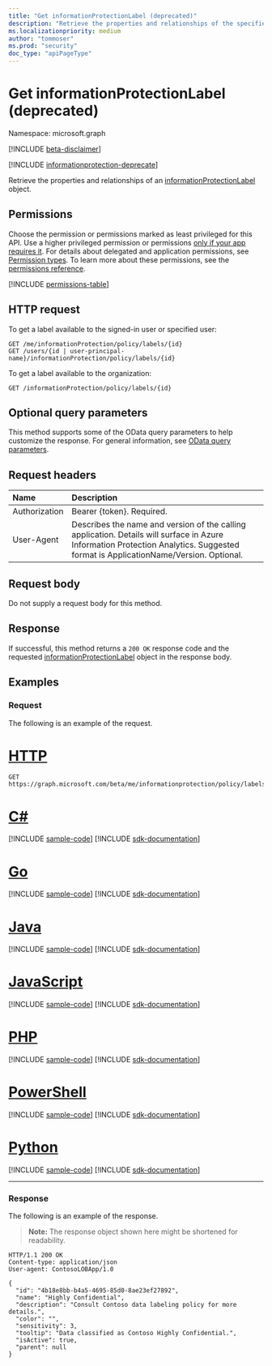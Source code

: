 ```yaml
---
title: "Get informationProtectionLabel (deprecated)"
description: "Retrieve the properties and relationships of the specified informationProtectionLabel object. Deprecated."
ms.localizationpriority: medium
author: "tommoser"
ms.prod: "security"
doc_type: "apiPageType"
---
```


# Get informationProtectionLabel (deprecated)

Namespace: microsoft.graph

[!INCLUDE [beta-disclaimer](../../includes/beta-disclaimer.md)]

[!INCLUDE [informationprotection-deprecate](../../includes/informationprotection-deprecate.md)]

Retrieve the properties and relationships of an [informationProtectionLabel](../resources/informationprotectionlabel.md) object.

## Permissions

Choose the permission or permissions marked as least privileged for this API. Use a higher privileged permission or permissions [only if your app requires it](/graph/permissions-overview#best-practices-for-using-microsoft-graph-permissions). For details about delegated and application permissions, see [Permission types](/graph/permissions-overview#permission-types). To learn more about these permissions, see the [permissions reference](/graph/permissions-reference).

<!-- { "blockType": "permissions", "name": "informationprotectionlabel_get" } -->
[!INCLUDE [permissions-table](../includes/permissions/informationprotectionlabel-get-permissions.md)]

## HTTP request

<!-- { "blockType": "ignored" } -->
To get a label available to the signed-in user or specified user:
```http
GET /me/informationProtection/policy/labels/{id}
GET /users/{id | user-principal-name}/informationProtection/policy/labels/{id}
```

To get a label available to the organization:
```http
GET /informationProtection/policy/labels/{id}
```

## Optional query parameters

This method supports some of the OData query parameters to help customize the response. For general information, see [OData query parameters](/graph/query-parameters).

## Request headers

| Name          | Description                                                                                                                                                                       |
| :------------ | :-------------------------------------------------------------------------------------------------------------------------------------------------------------------------------- |
| Authorization | Bearer {token}. Required.                                                                                                                                                         |
| User-Agent    | Describes the name and version of the calling application. Details will surface in Azure Information Protection Analytics. Suggested format is ApplicationName/Version. Optional. |

## Request body

Do not supply a request body for this method.

## Response

If successful, this method returns a `200 OK` response code and the requested [informationProtectionLabel](../resources/informationprotectionlabel.md) object in the response body.

## Examples

### Request

The following is an example of the request.

# [HTTP](#tab/http)
<!-- {
  "blockType": "request",
  "name": "get_informationprotectionlabel"
}-->

```msgraph-interactive
GET https://graph.microsoft.com/beta/me/informationprotection/policy/labels/{id}
```

# [C#](#tab/csharp)
[!INCLUDE [sample-code](../includes/snippets/csharp/get-informationprotectionlabel-csharp-snippets.md)]
[!INCLUDE [sdk-documentation](../includes/snippets/snippets-sdk-documentation-link.md)]

# [Go](#tab/go)
[!INCLUDE [sample-code](../includes/snippets/go/get-informationprotectionlabel-go-snippets.md)]
[!INCLUDE [sdk-documentation](../includes/snippets/snippets-sdk-documentation-link.md)]

# [Java](#tab/java)
[!INCLUDE [sample-code](../includes/snippets/java/get-informationprotectionlabel-java-snippets.md)]
[!INCLUDE [sdk-documentation](../includes/snippets/snippets-sdk-documentation-link.md)]

# [JavaScript](#tab/javascript)
[!INCLUDE [sample-code](../includes/snippets/javascript/get-informationprotectionlabel-javascript-snippets.md)]
[!INCLUDE [sdk-documentation](../includes/snippets/snippets-sdk-documentation-link.md)]

# [PHP](#tab/php)
[!INCLUDE [sample-code](../includes/snippets/php/get-informationprotectionlabel-php-snippets.md)]
[!INCLUDE [sdk-documentation](../includes/snippets/snippets-sdk-documentation-link.md)]

# [PowerShell](#tab/powershell)
[!INCLUDE [sample-code](../includes/snippets/powershell/get-informationprotectionlabel-powershell-snippets.md)]
[!INCLUDE [sdk-documentation](../includes/snippets/snippets-sdk-documentation-link.md)]

# [Python](#tab/python)
[!INCLUDE [sample-code](../includes/snippets/python/get-informationprotectionlabel-python-snippets.md)]
[!INCLUDE [sdk-documentation](../includes/snippets/snippets-sdk-documentation-link.md)]

---

### Response

The following is an example of the response.

> **Note:** The response object shown here might be shortened for readability.

<!-- {
  "blockType": "response",
  "truncated": true,
  "@odata.type": "microsoft.graph.informationProtectionLabel"
} -->

```http
HTTP/1.1 200 OK
Content-type: application/json
User-agent: ContosoLOBApp/1.0

{
  "id": "4b18e8bb-b4a5-4695-85d0-8ae23ef27892",
  "name": "Highly Confidential",
  "description": "Consult Contoso data labeling policy for more details.",
  "color": "",
  "sensitivity": 3,
  "tooltip": "Data classified as Contoso Highly Confidential.",
  "isActive": true,
  "parent": null
}
```

<!-- uuid: 16cd6b66-4b1a-43a1-adaf-3a886856ed98
2019-02-04 14:57:30 UTC -->
<!-- {
  "type": "#page.annotation",
  "description": "Get informationProtectionLabel",
  "keywords": "",
  "section": "documentation",
  "tocPath": "",
  "suppressions": [
	"Error: microsoft.graph.microsoft.graph/me:
      /me/informationprotection/policy/labels/{var}
      Uri path requires navigating into unknown object hierarchy: missing property 'informationprotection' on 'user'. Possible issues:
  	 1) Doc bug where 'informationprotection' isn't defined on the resource.
  	 2) Doc bug where 'informationprotection' is an example key and should instead be replaced with a placeholder like {item-id} or declared in the sampleKeys annotation.
  	 3) Doc bug where 'user' is supposed to be an entity type, but is being treated as a complex because it (and its ancestors) are missing the keyProperty annotation."
  ]
}-->


